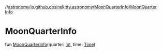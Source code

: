 //[astronomy](../../../index.md)/[io.github.cosinekitty.astronomy](../index.md)/[MoonQuarterInfo](index.md)/[MoonQuarterInfo](-moon-quarter-info.md)

# MoonQuarterInfo

fun [MoonQuarterInfo](-moon-quarter-info.md)(quarter: [Int](https://kotlinlang.org/api/latest/jvm/stdlib/kotlin-stdlib/kotlin/-int/index.html), time: [Time](../-time/index.md))
